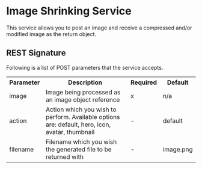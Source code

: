 # Image Shrinking Service
This service allows you to post an image and receive a compressed and/or modified image as the return object.

## REST Signature
Following is a list of POST parameters that the service accepts.

<table>
  <tr>
    <th>Parameter</th>
    <th>Description</th>
    <th>Required</th>
    <th>Default</th>
  </tr>
  <tr>
    <td>image</td>
    <td>Image being processed as an image object reference</td>
    <td>x</td>
    <td>n/a</td>
  </tr>
  <tr>
    <td>action</td>
    <td>Action which you wish to perform. Available options are: default, hero, icon, avatar, thumbnail</td>
    <td>-</td>
    <td>default</td>
  </tr>
  <tr>
    <td>filename</td>
    <td>Filename which you wish the generated file to be returned with</td>
    <td>-</td>
    <td>image.png</td>
  </tr>
</table>

